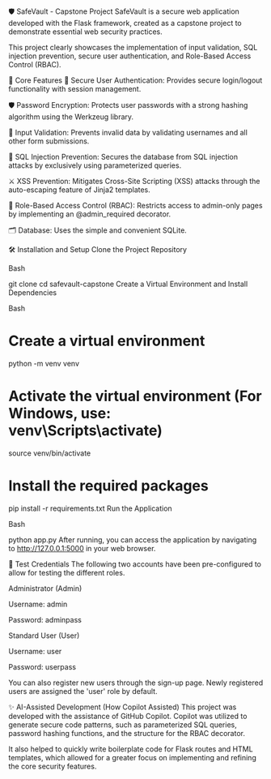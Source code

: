 🛡️ SafeVault - Capstone Project
SafeVault is a secure web application developed with the Flask framework, created as a capstone project to demonstrate essential web security practices.

This project clearly showcases the implementation of input validation, SQL injection prevention, secure user authentication, and Role-Based Access Control (RBAC).

🚀 Core Features
🔐 Secure User Authentication: Provides secure login/logout functionality with session management.

🛡️ Password Encryption: Protects user passwords with a strong hashing algorithm using the Werkzeug library.

📝 Input Validation: Prevents invalid data by validating usernames and all other form submissions.

💉 SQL Injection Prevention: Secures the database from SQL injection attacks by exclusively using parameterized queries.

⚔️ XSS Prevention: Mitigates Cross-Site Scripting (XSS) attacks through the auto-escaping feature of Jinja2 templates.

👑 Role-Based Access Control (RBAC): Restricts access to admin-only pages by implementing an @admin_required decorator.

🗂️ Database: Uses the simple and convenient SQLite.

🛠️ Installation and Setup
Clone the Project Repository

Bash

git clone <your-github-repo-url>
cd safevault-capstone
Create a Virtual Environment and Install Dependencies

Bash

# Create a virtual environment
python -m venv venv

# Activate the virtual environment (For Windows, use: venv\Scripts\activate)
source venv/bin/activate

# Install the required packages
pip install -r requirements.txt
Run the Application

Bash

python app.py
After running, you can access the application by navigating to http://127.0.0.1:5000 in your web browser.

🧪 Test Credentials
The following two accounts have been pre-configured to allow for testing the different roles.

Administrator (Admin)

Username: admin

Password: adminpass

Standard User (User)

Username: user

Password: userpass

You can also register new users through the sign-up page. Newly registered users are assigned the 'user' role by default.

✨ AI-Assisted Development (How Copilot Assisted)
This project was developed with the assistance of GitHub Copilot. Copilot was utilized to generate secure code patterns, such as parameterized SQL queries, password hashing functions, and the structure for the RBAC decorator.

It also helped to quickly write boilerplate code for Flask routes and HTML templates, which allowed for a greater focus on implementing and refining the core security features.
